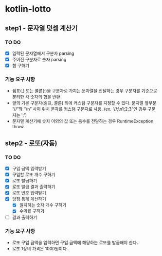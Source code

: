 # kotlin-lotto

## step1 - 문자열 덧셈 계산기
### TO DO
- [X] 입력된 문자열에서 구분자 parsing
- [X] 주어진 구분자로 숫자 parsing
- [X] 합 구하기

### 기능 요구 사항
* 쉼표(,) 또는 콜론(:)을 구분자로 가지는 문자열을 전달하는 경우 구분자를 기준으로 분리한 각 숫자의 합을 반환
* 앞의 기본 구분자(쉼표, 콜론) 외에 커스텀 구분자를 지정할 수 있다. 문자열 앞부분 “//”와 “\n” 사이 위치 문자를 커스텀 구분자로 사용. (ex. “//;\n1;2;3”인 경우 구분자는 ';')
* 문자열 계산기에 숫자 이외의 값 또는 음수를 전달하는 경우 RuntimeException throw

## step2 - 로또(자동)
### TO DO
- [X] 구입 금액 입력받기
- [X] 구입할 로또 개수 구하기
- [X] 로또 발급하기
- [X] 로또 발급 결과 출력하기
- [X] 로또 번호 입력받기
- [X] 당첨 통계 계산하기
  - [X] 일치하는 숫자 개수 구하기
  - [X] 수익률 구하기
- [ ] 결과 출력하기

### 기능 요구 사항
* 로또 구입 금액을 입력하면 구입 금액에 해당하는 로또를 발급해야 한다.
* 로또 1장의 가격은 1000원이다.
